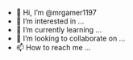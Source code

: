 - 👋 Hi, I’m @mrgamer1197
- 👀 I’m interested in ...
- 🌱 I’m currently learning ...
- 💞️ I’m looking to collaborate on ...
- 📫 How to reach me ...

<!---
mrgamer1197/mrgamer1197 is a ✨ special ✨ repository because its `README.md` (this file) appears on your GitHub profile.
You can click the Preview link to take a look at your changes.
--->

